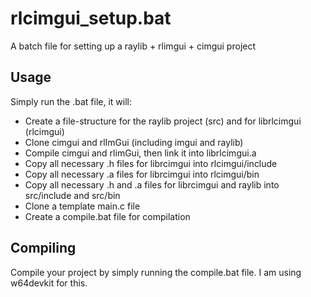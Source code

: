 # rlcimgui_setup.bat
A batch file for setting up a raylib + rlimgui + cimgui project

## Usage
Simply run the .bat file, it will:

- Create a file-structure for the raylib project (src) and for librlcimgui (rlcimgui)
- Clone cimgui and rlImGui (including imgui and raylib)
- Compile cimgui and rlimGui, then link it into librlcimgui.a
- Copy all necessary .h files for librcimgui into rlcimgui/include
- Copy all necessary .a files for librcimgui into rlcimgui/bin
- Copy all necessary .h and .a files for librcimgui and raylib into src/include and src/bin
- Clone a template main.c file
- Create a compile.bat file for compilation

## Compiling
Compile your project by simply running the compile.bat file. I am using w64devkit for this.



